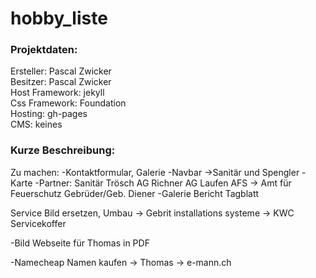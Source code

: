 # hobby_liste
### Projektdaten:  
  Ersteller: Pascal Zwicker  
  Besitzer: Pascal Zwicker  
  Host Framework: jekyll  
  Css Framework: Foundation  
  Hosting: gh-pages  
  CMS: keines  

### Kurze Beschreibung:  

Zu machen:
-Kontaktformular, Galerie
-Navbar ->Sanitär und Spengler
-Karte
-Partner:
  Sanitär Trösch AG
  Richner AG
  Laufen
  AFS -> Amt für Feuerschutz
  Gebrüder/Geb. Diener
-Galerie
  Bericht Tagblatt

Service Bild ersetzen, Umbau -> Gebrit installations systeme
  -> KWC Servicekoffer

-Bild Webseite für Thomas in PDF

-Namecheap Namen kaufen -> Thomas -> e-mann.ch
